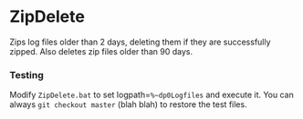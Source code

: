 ZipDelete
=========
Zips log files older than 2 days, deleting them if they are successfully zipped.
Also deletes zip files older than 90 days.

### Testing
Modify `ZipDelete.bat` to set logpath=`%~dp0Logfiles` and execute it. You can always
`git checkout master` (blah blah) to restore the test files.

